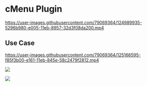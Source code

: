 # cMenu Plugin

https://user-images.githubusercontent.com/79069364/124989935-5296b980-e005-11eb-8957-32d3f08da200.mp4

## Use Case

https://user-images.githubusercontent.com/79069364/125166595-f85f3b00-e161-11eb-845e-58c2479f2812.mp4

![](https://github.com/chetachiezikeuzor/cMenu-Plugin/blob/master/assets/cMenu.png)

<a href="https://www.buymeacoffee.com/chetachi"><img src="https://img.buymeacoffee.com/button-api/?text=Buy me a coffee&emoji=&slug=chetachi&button_colour=e3e7ef&font_colour=000000&font_family=Inter&outline_colour=000000&coffee_colour=FFDD00"></a>
